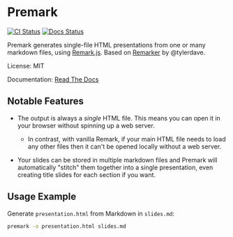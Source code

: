 # Premark

[![CI Status](https://github.com/eswan18/premark/actions/workflows/ci.yaml/badge.svg)](https://github.com/eswan18/premark/actions/workflows/ci.yaml)
[![Docs Status](https://readthedocs.org/projects/premark/badge/?version=latest)](https://premark.readthedocs.io/en/latest/?badge=latest)

Premark generates single-file HTML presentations from one or many markdown files, using [Remark.js](https://github.com/gnab/remark).
Based on [Remarker](https://github.com/tylerdave/remarker) by @tylerdave.

License: MIT

Documentation: [Read The Docs](https://premark.readthedocs.io/en/latest/)

## Notable Features

- The output is always a *single* HTML file. This means you can open it in your browser without spinning up a web server.
  - In contrast, with vanilla Remark, if your main HTML file needs to load any other files then it can't be opened locally without a web server.

- Your slides can be stored in multiple markdown files and Premark will automatically "stitch" them together into a single presentation, even creating title slides for each section if you want.

## Usage Example

Generate `presentation.html` from Markdown in `slides.md`:

```bash
premark -o presentation.html slides.md
```
